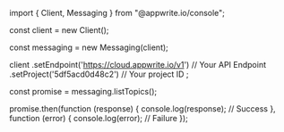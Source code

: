 import { Client,  Messaging } from "@appwrite.io/console";

const client = new Client();

const messaging = new Messaging(client);

client
    .setEndpoint('https://cloud.appwrite.io/v1') // Your API Endpoint
    .setProject('5df5acd0d48c2') // Your project ID
;

const promise = messaging.listTopics();

promise.then(function (response) {
    console.log(response); // Success
}, function (error) {
    console.log(error); // Failure
});